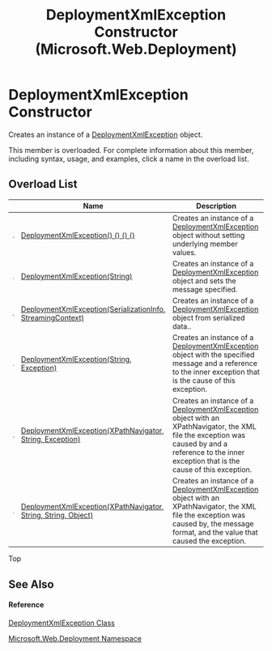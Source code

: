 ﻿---
title: DeploymentXmlException Constructor  (Microsoft.Web.Deployment)
TOCTitle: DeploymentXmlException Constructor
ms:assetid: Overload:Microsoft.Web.Deployment.DeploymentXmlException.#ctor
ms:mtpsurl: https://msdn.microsoft.com/en-us/library/microsoft.web.deployment.deploymentxmlexception.deploymentxmlexception(v=VS.90)
ms:contentKeyID: 20209085
ms.date: 05/02/2012
mtps_version: v=VS.90
f1_keywords:
- Microsoft.Web.Deployment.DeploymentXmlException.DeploymentXmlException
- Microsoft.Web.Deployment.DeploymentXmlException.#ctor
dev_langs:
- CSharp
- JScript
- VB
---

# DeploymentXmlException Constructor

Creates an instance of a [DeploymentXmlException](deploymentxmlexception-class-microsoft-web-deployment.md) object.

This member is overloaded. For complete information about this member, including syntax, usage, and examples, click a name in the overload list.

## Overload List

<table>
<thead>
<tr class="header">
<th> </th>
<th>Name</th>
<th>Description</th>
</tr>
</thead>
<tbody>
<tr class="odd">
<td><img src="images/Dd565996.pubmethod(en-us,VS.90).gif" title="Public method" alt="Public method" /></td>
<td><a href="deploymentxmlexception-constructor-microsoft-web-deployment_1.md">DeploymentXmlException() () () ()</a></td>
<td>Creates an instance of a <a href="deploymentxmlexception-class-microsoft-web-deployment.md">DeploymentXmlException</a> object without setting underlying member values.</td>
</tr>
<tr class="even">
<td><img src="images/Dd565996.pubmethod(en-us,VS.90).gif" title="Public method" alt="Public method" /></td>
<td><a href="deploymentxmlexception-constructor-string-microsoft-web-deployment.md">DeploymentXmlException(String)</a></td>
<td>Creates an instance of a <a href="deploymentxmlexception-class-microsoft-web-deployment.md">DeploymentXmlException</a> object and sets the message specified.</td>
</tr>
<tr class="odd">
<td><img src="images/Dd565996.protmethod(en-us,VS.90).gif" title="Protected method" alt="Protected method" /></td>
<td><a href="deploymentxmlexception-constructor-serializationinfo-streamingcontext-microsoft-web-deployment.md">DeploymentXmlException(SerializationInfo, StreamingContext)</a></td>
<td>Creates an instance of a <a href="deploymentxmlexception-class-microsoft-web-deployment.md">DeploymentXmlException</a> object from serialized data..</td>
</tr>
<tr class="even">
<td><img src="images/Dd565996.pubmethod(en-us,VS.90).gif" title="Public method" alt="Public method" /></td>
<td><a href="deploymentxmlexception-constructor-string-exception-microsoft-web-deployment.md">DeploymentXmlException(String, Exception)</a></td>
<td>Creates an instance of a <a href="deploymentxmlexception-class-microsoft-web-deployment.md">DeploymentXmlException</a> object with the specified message and a reference to the inner exception that is the cause of this exception.</td>
</tr>
<tr class="odd">
<td><img src="images/Dd565996.pubmethod(en-us,VS.90).gif" title="Public method" alt="Public method" /></td>
<td><a href="deploymentxmlexception-constructor-xpathnavigator-string-exception-microsoft-web-deployment.md">DeploymentXmlException(XPathNavigator, String, Exception)</a></td>
<td>Creates an instance of a <a href="deploymentxmlexception-class-microsoft-web-deployment.md">DeploymentXmlException</a> object with an XPathNavigator, the XML file the exception was caused by and a reference to the inner exception that is the cause of this exception.</td>
</tr>
<tr class="even">
<td><img src="images/Dd565996.pubmethod(en-us,VS.90).gif" title="Public method" alt="Public method" /></td>
<td><a href="deploymentxmlexception-constructor-xpathnavigator-string-string-object-microsoft-web-deployment.md">DeploymentXmlException(XPathNavigator, String, String, Object)</a></td>
<td>Creates an instance of a <a href="deploymentxmlexception-class-microsoft-web-deployment.md">DeploymentXmlException</a> object with an XPathNavigator, the XML file the exception was caused by, the message format, and the value that caused the exception.</td>
</tr>
</tbody>
</table>


Top

## See Also

#### Reference

[DeploymentXmlException Class](deploymentxmlexception-class-microsoft-web-deployment.md)

[Microsoft.Web.Deployment Namespace](microsoft-web-deployment-namespace.md)

